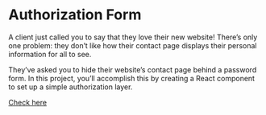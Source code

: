 # Authorization Form

A client just called you to say that they love their new website! There’s only one problem: they don’t like how their contact page displays their personal information for all to see.

They’ve asked you to hide their website’s contact page behind a password form. In this project, you’ll accomplish this by creating a React component to set up a simple authorization layer.

[Check here](https://authorization-form2.netlify.app)

